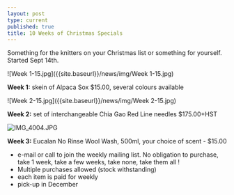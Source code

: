 ```yaml
---
layout: post
type: current
published: true
title: 10 Weeks of Christmas Specials
---
```


Something for the knitters on your Christmas list or something for yourself. Started Sept 14th.

![Week 1-15.jpg]({{site.baseurl}}/news/img/Week 1-15.jpg)

**Week 1:** skein of Alpaca Sox $15.00, several colours available
<div class="clearfix"></div>

![Week 2-15.jpg]({{site.baseurl}}/news/img/Week 2-15.jpg)

**Week 2:** set of interchangeable Chia Gao Red Line needles $175.00+HST
<div class="clearfix"></div>

![IMG_4004.JPG]({{site.baseurl}}/news/img/IMG_4004.JPG)

**Week 3:** Eucalan No Rinse Wool Wash, 500ml, your choice of scent - $15.00
<div class="clearfix"></div>

- e-mail or call to join the weekly mailing list. No obligation to purchase, take 1 week, take a few weeks, take none, take them all !  
- Multiple purchases allowed (stock withstanding)
- each item is paid for weekly
- pick-up in December
